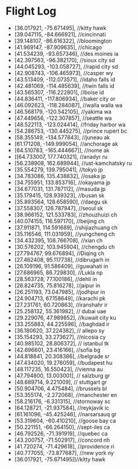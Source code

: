 # Flight Log

- [36.017921, -75.671495], //kitty hawk
- [39.047115, -84.666921], //cincinnati
- [39.148107, -86.616322], //bloomington 
- [41.969147, -87.909635], //chicago
- [41.534239, -93.657346], //des moines ia
- [42.397563, -96.382170], //sioux city sd
- [44.045293, -103.058727], //rapid city sd
- [42.908743, -106.465973], //casper wy
- [43.513409, -112.073571], //idaho falls id
- [42.481069, -114.485639], //twin falls id
- [43.565307, -116.222801], //boise id
- [44.836411, -117.806934], //baker city or
- [46.092623, -118.284087], //walla walla wa
- [46.568179, -120.542105], //yakima wa
- [47.449656, -122.307857], //seattle wa
- [48.522113, -123.024414], //friday harbor wa
- [54.286753, -130.445275], //prince rupert bc
- [58.355149, -134.577843], //juneau ak
- [61.171208, -149.999054], //anchorage ak
- [64.510783, -165.444667]], //nome ak
- [[64.733007, 177.740321], //anadyr ru
- [56.238908, 162.689944], //ust-kamchatsky ru
- [35.554279, 139.795041], //tokyo jp
- [34.783086, 135.438832], //osaka jp
- [34.755951, 133.853716], //okayama jp
- [34.677031, 131.787112], //masuda jp
- [35.179415, 128.939323], //busan sk
- [35.893564, 128.658590], //daegu sk
- [37.558307, 126.787947], //seoul sk
- [38.966152, 121.533783], //zhouzhuizi ch
- [40.074155, 116.597170], //beijing ch
- [37.911871, 114.591689], //shijiazhuang ch
- [35.116546, 111.031959], //yungcheng ch
- [34.432395, 108.766708], //xian ch
- [30.576202, 103.945904], //chengdu ch
- [27.794767, 99.676894], //Diqing ch
- [27.462408, 95.117738], //dibrugarh in
- [26.109196, 91.586409], //guwahati in
- [27.686965, 86.729830], //Lukla np
- [28.563728, 77.100186], //dehli in
- [26.824735, 75.816278], //jaipur in
- [26.251193, 73.047985], //jodhpur in
- [24.904713, 67.158649], //karachi pk
- [27.231761, 60.720863], //iranshahr ir
- [25.258132, 55.361982], // dubai uae
- [29.229076, 47.989852], //kuwait city ku 
- [33.255883, 44.225596], //baghdad ir
- [36.180620, 37.224382], // allepo sy
- [35.154293, 33.273627], //nicosia cy
- [40.985102, 28.806372], // istanbul tk
- [42.696601, 23.416166], //sofia bg
- [44.818841, 20.308386], //belgrade sr
- [47.434020, 19.276059], //budapest hu
- [48.117235, 16.550423], //vienna au
- [47.794800, 13.003001], // salzburg gr
- [48.689714, 9.221009], // stuttgart gr
- [50.904706, 4.475484], //brussels bl
- [53.355174, -2.272068], //manchester en
- [58.216176, -6.331315], //stornoway sc
- [64.128721, -21.937584], //reykjavik ic
- [61.161096, -45.425246], //narsarsauq gr
- [53.319604, -60.410210], //goose bay ca
- [50.221151, -66.264150], //sept-iles ca
- [46.792526, -71.391919], //quebec ca
- [43.200757, -71.502917], //concord nh
- [41.720274, -71.429618], //providence ri
- [40.777055, -73.877687], //new york ny
- [36.017921, -75.671495]]//kitty hawk
